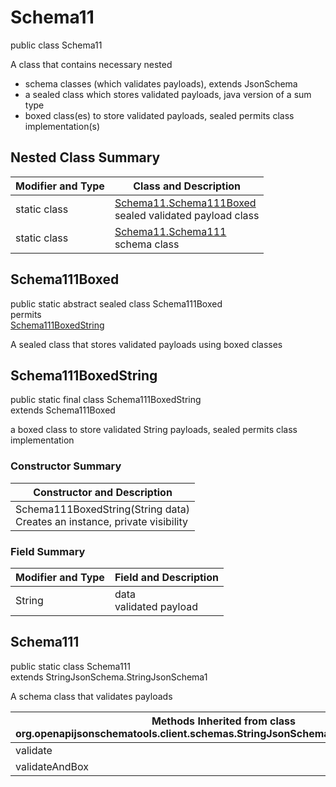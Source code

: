 # Schema11
public class Schema11

A class that contains necessary nested
- schema classes (which validates payloads), extends JsonSchema
- a sealed class which stores validated payloads, java version of a sum type
- boxed class(es) to store validated payloads, sealed permits class implementation(s)

## Nested Class Summary
| Modifier and Type | Class and Description |
| ----------------- | ---------------------- |
| static class | [Schema11.Schema111Boxed](#schema111boxed)<br> sealed validated payload class |
| static class | [Schema11.Schema111](#schema111)<br> schema class |

## Schema111Boxed
public static abstract sealed class Schema111Boxed<br>
permits<br>
[Schema111BoxedString](#schema111boxedstring)

A sealed class that stores validated payloads using boxed classes

## Schema111BoxedString
public static final class Schema111BoxedString<br>
extends Schema111Boxed

a boxed class to store validated String payloads, sealed permits class implementation

### Constructor Summary
| Constructor and Description |
| --------------------------- |
| Schema111BoxedString(String data)<br>Creates an instance, private visibility |

### Field Summary
| Modifier and Type | Field and Description |
| ----------------- | ---------------------- |
| String | data<br>validated payload |

## Schema111
public static class Schema111<br>
extends StringJsonSchema.StringJsonSchema1

A schema class that validates payloads

| Methods Inherited from class org.openapijsonschematools.client.schemas.StringJsonSchema.StringJsonSchema1 |
| ------------------------------------------------------------------ |
| validate                                                           |
| validateAndBox                                                     |
